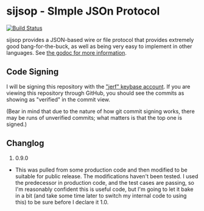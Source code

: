 sijsop - SImple JSOn Protocol
=============================

[![Build Status](https://travis-ci.org/thejerf/sijsop.png?branch=master)](https://travis-ci.org/thejerf/sijsop)

sijsop provides a JSON-based wire or file protocol that provides extremely
good bang-for-the-buck, as well as being very easy to implement in other
languages. See
[the godoc for more information](http://godoc.org/github.com/thejerf/sijsop).

Code Signing
------------

I will be signing this repository with
the ["jerf" keybase account](https://keybase.io/jerf). If you are viewing
this repository through GitHub, you should see the commits as showing as
"verified" in the commit view.

(Bear in mind that due to the nature of how git commit signing works, there
may be runs of unverified commits; what matters is that the top one is
signed.)

Changlog
--------

1. 0.9.0
  * This was pulled from some production code and then modified to be
    suitable for public release. The modifications haven't been tested. I
    used the predecessor in production code, and the test cases are
    passing, so I'm reasonably confident this is useful code, but I'm going
    to let it bake in a bit (and take some time later to switch my internal
    code to using this) to be sure before I declare it 1.0.
